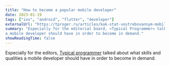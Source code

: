 ```yaml
---
title: "How to become a popular mobile developer"
date: 2023-01-19
tags: ["ios", "android", "flutter", "developer"]
externalUrl: "https://tproger.ru/articles/kak-stat-vostrebovannym-mobilnym-razrabotchikom/"
summary: "Especially for the editorial board, «Typical Programmer» talked about what skills and qualities
a mobile developer should have in order to become in demand."
showReadingTime: false
---
```


Especially for the
editors, [Typical programmer](https://tproger.ru/articles/kak-stat-vostrebovannym-mobilnym-razrabotchikom/) talked about
what skills and qualities a mobile developer should have in order to become in demand.